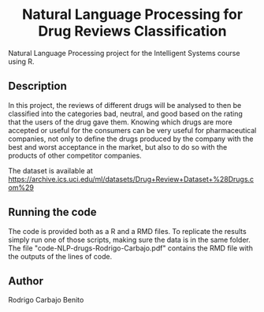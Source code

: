 <h1 align="center"> Natural Language Processing for Drug Reviews Classification </h1>
Natural Language Processing project for the Intelligent Systems course using R.

## Description
In this project, the reviews of different drugs will be analysed to then be classified into the categories bad, neutral, and good based on the rating that the users of the drug gave them. Knowing which drugs are more accepted or useful for the consumers can be very useful for pharmaceutical companies, not only to define the drugs produced by the company with the best and worst acceptance in the market, but also to do so with the products of other competitor companies.

The dataset is available at https://archive.ics.uci.edu/ml/datasets/Drug+Review+Dataset+%28Drugs.com%29

## Running the code
The code is provided both as a R and a RMD files. To replicate the results simply run one of those scripts, making sure the data is in the same folder. The file "code-NLP-drugs-Rodrigo-Carbajo.pdf" contains the RMD file with the outputs of the lines of code.
## Author
Rodrigo Carbajo Benito
